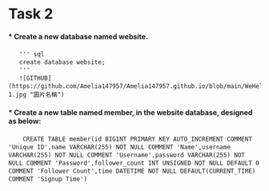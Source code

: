 # **Task 2**
   #### *  Create a new database named website.
       ''' sql
       create database website;
       '''
       ![GITHUB](https://github.com/Amelia147957/Amelia147957.github.io/blob/main/WeHelp/Assignment_5/pic/task2-1.jpg "圖片名稱")
        
   #### *  Create a new table named member, in the website database, designed as below:
        CREATE TABLE member(id BIGINT PRIMARY KEY AUTO_INCREMENT COMMENT 'Unique ID',name VARCHAR(255) NOT NULL COMMENT 'Name',username VARCHAR(255) NOT NULL COMMENT 'Username',password VARCHAR(255) NOT NULL COMMENT 'Password',follower_count INT UNSIGNED NOT NULL DEFAULT 0 COMMENT 'Follower Count',time DATETIME NOT NULL DEFAULT(CURRENT_TIME) COMMENT 'Signup Time')
